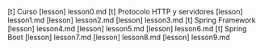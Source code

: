 [t] Curso
[lesson] lesson0.md
[t] Protocolo HTTP y servidores
[lesson] lesson1.md
[lesson] lesson2.md
[lesson] lesson3.md
[t] Spring Framework
[lesson] lesson4.md
[lesson] lesson5.md
[lesson] lesson6.md
[t] Spring Boot
[lesson] lesson7.md
[lesson] lesson8.md
[lesson] lesson9.md